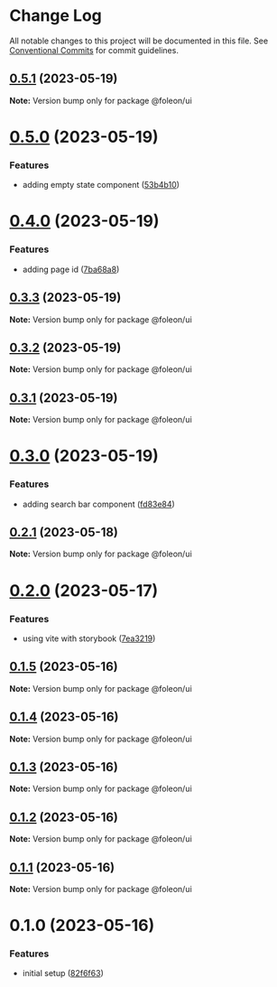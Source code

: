 # Change Log

All notable changes to this project will be documented in this file.
See [Conventional Commits](https://conventionalcommits.org) for commit guidelines.

## [0.5.1](https://github.com/emunhoz/foleon-project/compare/@foleon/ui@0.5.0...@foleon/ui@0.5.1) (2023-05-19)

**Note:** Version bump only for package @foleon/ui

# [0.5.0](https://github.com/emunhoz/foleon-project/compare/@foleon/ui@0.4.0...@foleon/ui@0.5.0) (2023-05-19)

### Features

- adding empty state component ([53b4b10](https://github.com/emunhoz/foleon-project/commit/53b4b10e9f15c9a655b4fac8d84b7a5123db798f))

# [0.4.0](https://github.com/emunhoz/foleon-project/compare/@foleon/ui@0.3.3...@foleon/ui@0.4.0) (2023-05-19)

### Features

- adding page id ([7ba68a8](https://github.com/emunhoz/foleon-project/commit/7ba68a87c9d998655bd0693d016f9a7b493d3cb7))

## [0.3.3](https://github.com/emunhoz/foleon-project/compare/@foleon/ui@0.3.2...@foleon/ui@0.3.3) (2023-05-19)

**Note:** Version bump only for package @foleon/ui

## [0.3.2](https://github.com/emunhoz/foleon-project/compare/@foleon/ui@0.3.1...@foleon/ui@0.3.2) (2023-05-19)

**Note:** Version bump only for package @foleon/ui

## [0.3.1](https://github.com/emunhoz/foleon-project/compare/@foleon/ui@0.3.0...@foleon/ui@0.3.1) (2023-05-19)

**Note:** Version bump only for package @foleon/ui

# [0.3.0](https://github.com/emunhoz/foleon-project/compare/@foleon/ui@0.2.1...@foleon/ui@0.3.0) (2023-05-19)

### Features

- adding search bar component ([fd83e84](https://github.com/emunhoz/foleon-project/commit/fd83e847afd6fb61b17e467a321935494124801c))

## [0.2.1](https://github.com/emunhoz/foleon-project/compare/@foleon/ui@0.2.0...@foleon/ui@0.2.1) (2023-05-18)

**Note:** Version bump only for package @foleon/ui

# [0.2.0](https://github.com/emunhoz/foleon-project/compare/@foleon/ui@0.1.5...@foleon/ui@0.2.0) (2023-05-17)

### Features

- using vite with storybook ([7ea3219](https://github.com/emunhoz/foleon-project/commit/7ea3219fdebdfc91e7adc2100d763eabfaf98335))

## [0.1.5](https://github.com/emunhoz/foleon-project/compare/@foleon/ui@0.1.4...@foleon/ui@0.1.5) (2023-05-16)

**Note:** Version bump only for package @foleon/ui

## [0.1.4](https://github.com/emunhoz/foleon-project/compare/@foleon/ui@0.1.3...@foleon/ui@0.1.4) (2023-05-16)

**Note:** Version bump only for package @foleon/ui

## [0.1.3](https://github.com/emunhoz/foleon-project/compare/@foleon/ui@0.1.2...@foleon/ui@0.1.3) (2023-05-16)

**Note:** Version bump only for package @foleon/ui

## [0.1.2](https://github.com/emunhoz/foleon-project/compare/@foleon/ui@0.1.1...@foleon/ui@0.1.2) (2023-05-16)

**Note:** Version bump only for package @foleon/ui

## [0.1.1](https://github.com/emunhoz/foleon-project/compare/@foleon/ui@0.1.0...@foleon/ui@0.1.1) (2023-05-16)

**Note:** Version bump only for package @foleon/ui

# 0.1.0 (2023-05-16)

### Features

- initial setup ([82f6f63](https://github.com/emunhoz/foleon-project/commit/82f6f6392cd3ebc1705bb6bbc20bdd67049e5c17))
